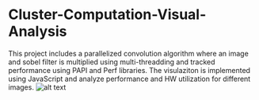 # Cluster-Computation-Visual-Analysis
This project includes a parallelized convolution algorithm where an image and sobel filter is multiplied using multi-threadding and tracked performance using PAPI and Perf libraries. The visulaziton is implemented using JavaScript and analyze performance and HW utilization for different images.
![alt text](https://github.com/ipekmelisturk/Cluster-Computation-Visual-Analysis/blob/mainimage.png?raw=true) 
